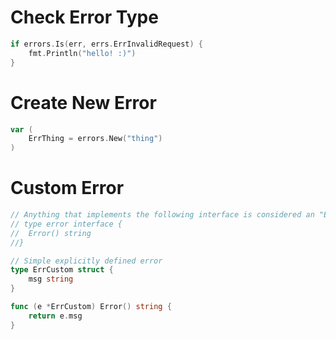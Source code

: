
# Check Error Type

```go
if errors.Is(err, errs.ErrInvalidRequest) {
	fmt.Println("hello! :)")
}
```

# Create New Error

```go
var (
	ErrThing = errors.New("thing")
)
```

# Custom Error

```go
// Anything that implements the following interface is considered an "Error"
// type error interface {
//	Error() string
//}

// Simple explicitly defined error
type ErrCustom struct {
	msg string
}

func (e *ErrCustom) Error() string {
	return e.msg
}
```
